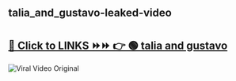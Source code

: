 
 ## talia_and_gustavo-leaked-video 

# <h2><a href="https://clipsfans.com/talia_and_gustavo&ref=git">🔗 Click to LINKS ⏩⏩ 👉 🟢 talia and gustavo </a></h2>

<a href="https://clipsfans.com/talia_and_gustavo&ref=git" rel="nofollow" data-target="animated-image.originalLink"><img src="https://i.ibb.co.com/xMMVF88/686577567.gif" alt="Viral Video Original" style="max-width: 100%; display: inline-block;" data-target="animated-image.originalImage"></a>
